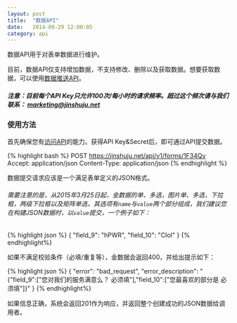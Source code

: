 ```yaml
---
layout: post
title:  "数据API"
date:   2014-09-29 12:00:05
category: api
---
```


数据API用于对表单数据进行维护。

目前，数据API仅支持增加数据，不支持修改、删除以及获取数据。想要获取数据，可以使用[数据推送API](http-push.html)。

##### 注意：目前每个API Key只允许100次/每小时的请求频率。超过这个频次请与我们联系： marketing@jinshuju.net 

### 使用方法

首先确保您有[访问API](api-auth.html)的能力。获得API Key&Secret后，即可通过API提交数据。

{% highlight bash %}
POST https://jinshuju.net/api/v1/forms/1F34Qv
Accept: application/json
Content-Type: application/json
{% endhighlight %}

数据提交请求应该是一个满足表单定义的JSON格式。
###### 需要注意的是，从2015年3月25日起，金数据的单、多选，图片单、多选，下拉框，两级下拉框以及矩阵单选，其选项有`name`与`value`两个部分组成，我们建议您在构建JSON数据时，以`value`提交，一个例子如下：

{% highlight json %}
{
  "field_9": "hPWR",
  "field_10": "CIoI"
}
{% endhighlight%}

如果不满足校验条件（必填/重复等），金数据会返回400，并给出提示如下：

{% highlight json %}
{
    "error": "bad_request",
    "error_description": "{\"field_9\":[\"您对我们的服务满意么？ 必须填\"],\"field_10\":[\"您最喜欢的部分是 必须填\"]}"
}
{% endhighlight%}

如果信息正确，系统会返回201作为响应，并返回整个创建成功的JSON数据给调用者。
